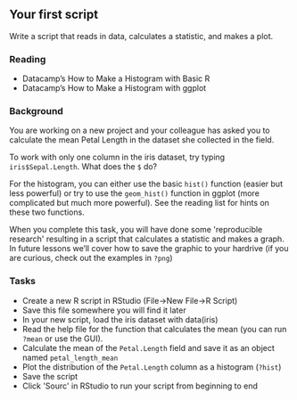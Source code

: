 ## Your first script

Write a script that reads in data, calculates a statistic, and makes a plot.

### Reading
  
- Datacamp’s How to Make a Histogram with Basic R
- Datacamp’s How to Make a Histogram with ggplot


### Background

You are working on a new project and your colleague has asked you to calculate the mean Petal Length in the dataset she collected in the field.

To work with only one column in the iris dataset, try typing `iris$Sepal.Length`. What does the `$` do?

For the histogram, you can either use the basic `hist()` function (easier but less powerful) or try to use the `geom_hist()` function in ggplot (more complicated but much more powerful). See the reading list for hints on these two functions.

When you complete this task, you will have done some 'reproducible research' resulting in a script that calculates a statistic and makes a graph. In future lessons we’ll cover how to save the graphic to your hardrive (if you are curious, check out the examples in `?png`)

### Tasks

- Create a new R script in RStudio (File->New File->R Script)
- Save this file somewhere you will find it later
- In your new script, load the iris dataset with data(iris)
- Read the help file for the function that calculates the mean (you can run `?mean` or use the GUI).
- Calculate the mean of the `Petal.Length` field and save it as an object named `petal_length_mean`
- Plot the distribution of the `Petal.Length` column as a histogram (`?hist`)
- Save the script
- Click 'Sourc' in RStudio to run your script from beginning to end
